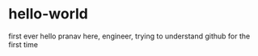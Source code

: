 # hello-world
first ever
hello pranav here, engineer, trying to understand github for the first time

